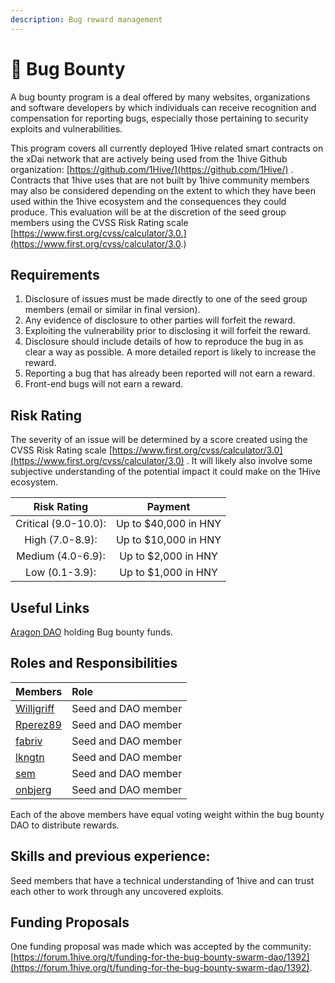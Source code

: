 ```yaml
---
description: Bug reward management
---
```


# 🐛 Bug Bounty

A bug bounty program is a deal offered by many websites, organizations and software developers by which individuals can receive recognition and compensation for reporting bugs, especially those pertaining to security exploits and vulnerabilities.

This program covers all currently deployed 1Hive related smart contracts on the xDai network that are actively being used from the 1hive Github organization: [https://github.com/1Hive/](https://github.com/1Hive/) . Contracts that 1hive uses that are not built by 1hive community members may also be considered depending on the extent to which they have been used within the 1hive ecosystem and the consequences they could produce. This evaluation will be at the discretion of the seed group members using the CVSS Risk Rating scale [https://www.first.org/cvss/calculator/3.0.](https://www.first.org/cvss/calculator/3.0.)

## Requirements

1. Disclosure of issues must be made directly to one of the seed group members \(email or similar in final version\). 
2. Any evidence of disclosure to other parties will forfeit the reward. 
3. Exploiting the vulnerability prior to disclosing it will forfeit the reward. 
4. Disclosure should include details of how to reproduce the bug in as clear a way as possible. A more detailed report is likely to increase the reward. 
5. Reporting a bug that has already been reported will not earn a reward. 
6. Front-end bugs will not earn a reward.

## Risk Rating

 The severity of an issue will be determined by a score created using the CVSS Risk Rating scale [https://www.first.org/cvss/calculator/3.0](https://www.first.org/cvss/calculator/3.0) . It will likely also involve some subjective understanding of the potential impact it could make on the 1Hive ecosystem.

| Risk Rating | Payment |
| :---: | :---: |
| Critical \(9.0-10.0\): | Up to $40,000 in HNY |
| High \(7.0-8.9\): | Up to $10,000 in HNY |
| Medium \(4.0-6.9\): | Up to $2,000 in HNY |
| Low \(0.1-3.9\): | Up to $1,000 in HNY |

## Useful Links 

 [Aragon DAO](https://aragon.1hive.org/#/1hivebounty/) holding Bug bounty funds.

## Roles and Responsibilities

| Members | Role |
| :--- | :--- |
|  [Willjgriff](https://forum.1hive.org/u/willjgriff) | Seed and DAO member |
|  [Rperez89](https://forum.1hive.org/u/rperez89) | Seed and DAO member |
|  [fabriv](https://forum.1hive.org/u/fabriv) | Seed and DAO member |
|  [lkngtn](https://forum.1hive.org/u/lkngtn) | Seed and DAO member |
|  [sem](https://forum.1hive.org/u/sem) | Seed and DAO member |
|  [onbjerg](https://forum.1hive.org/u/onbjerg) | Seed and DAO member |

Each of the above members have equal voting weight within the bug bounty DAO to distribute rewards.

## Skills and previous experience: 

Seed members that have a technical understanding of 1hive and can trust each other to work through any uncovered exploits.

## Funding Proposals

One funding proposal was made which was accepted by the community: [https://forum.1hive.org/t/funding-for-the-bug-bounty-swarm-dao/1392](https://forum.1hive.org/t/funding-for-the-bug-bounty-swarm-dao/1392).



